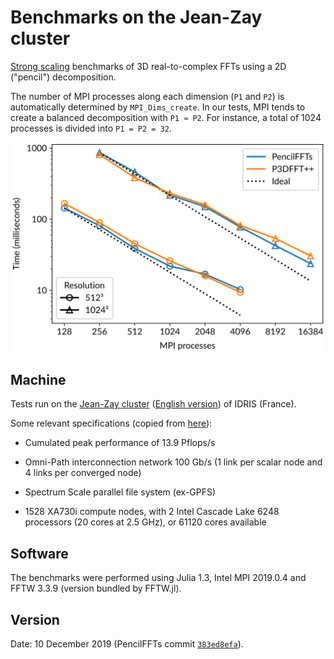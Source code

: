 # Benchmarks on the Jean-Zay cluster

[Strong
scaling](https://en.wikipedia.org/wiki/Scalability#Weak_versus_strong_scaling)
benchmarks of 3D real-to-complex FFTs using a 2D ("pencil") decomposition.

The number of MPI processes along each dimension (`P1` and `P2`) is
automatically determined by `MPI_Dims_create`.
In our tests, MPI tends to create a balanced decomposition with `P1 ≈ P2`.
For instance, a total of 1024 processes is divided into `P1 = P2 = 32`.

![Strong scaling of PencilFFTs](timing_comparison.svg)

## Machine

Tests run on the [Jean-Zay cluster](http://www.idris.fr/jean-zay/jean-zay-presentation.html)
([English version](http://www.idris.fr/eng/jean-zay/cpu/jean-zay-cpu-hw-eng.html)) of
IDRIS (France).

Some relevant specifications (copied from
[here](http://www.idris.fr/eng/jean-zay/cpu/jean-zay-cpu-hw-eng.html)):

- Cumulated peak performance of 13.9 Pflops/s

- Omni-Path interconnection network 100 Gb/s (1 link per scalar node and
  4 links per converged node)

- Spectrum Scale parallel file system (ex-GPFS)

- 1528 XA730i compute nodes, with 2 Intel Cascade Lake 6248 processors (20
  cores at 2.5 GHz), or 61120 cores available

## Software

The benchmarks were performed using Julia 1.3, Intel MPI 2019.0.4 and FFTW 3.3.9
(version bundled by FFTW.jl).

## Version

Date: 10 December 2019 (PencilFFTs commit
[`383ed8efa`](https://github.com/jipolanco/PencilFFTs.jl/commit/383ed8efa5bd37f5f3f79fcb60fadadbad3a90d9)).

